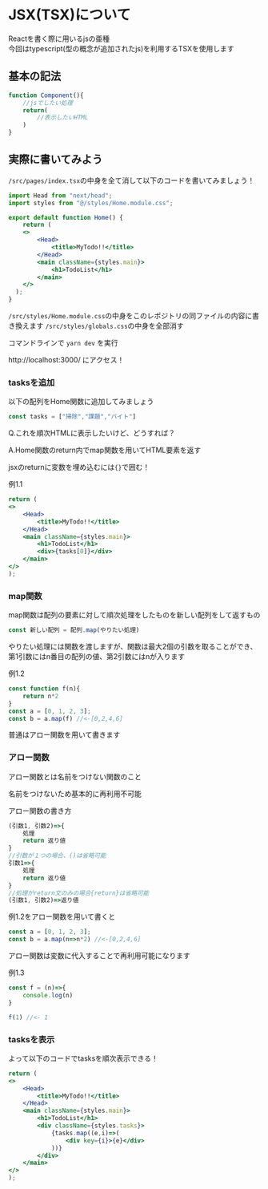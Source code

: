# JSX(TSX)について
Reactを書く際に用いるjsの亜種  
今回はtypescript(型の概念が追加されたjs)を利用するTSXを使用します  

## 基本の記法
```jsx
function Component(){
    //jsでしたい処理
    return(
        //表示したいHTML
    )
}
```
## 実際に書いてみよう
```/src/pages/index.tsx```の中身を全て消して以下のコードを書いてみましょう！

```jsx
import Head from "next/head";
import styles from "@/styles/Home.module.css";

export default function Home() {
    return (
    <>
        <Head>
            <title>MyTodo!!</title>
        </Head>
        <main className={styles.main}>
            <h1>TodoList</h1>
        </main>
    </>
  );
}
```

```/src/styles/Home.module.css```の中身をこのレポジトリの同ファイルの内容に書き換えます
```/src/styles/globals.css```の中身を全部消す

コマンドラインで
```yarn dev```
を実行

http://localhost:3000/
にアクセス！

### tasksを追加
以下の配列をHome関数に追加してみましょう
```jsx
const tasks = ["掃除","課題","バイト"]
```
Q.これを順次HTMLに表示したいけど、どうすれば？

A.Home関数のreturn内でmap関数を用いてHTML要素を返す

jsxのreturnに変数を埋め込むには```{}```で囲む！

例1.1
```jsx
return (
<>
    <Head>
        <title>MyTodo!!</title>
    </Head>
    <main className={styles.main}>
        <h1>TodoList</h1>
        <div>{tasks[0]}</div>
    </main>
</>
);
```
### map関数
map関数は配列の要素に対して順次処理をしたものを新しい配列をして返すもの

```js
const 新しい配列 = 配列.map(やりたい処理)
```
やりたい処理には関数を渡しますが、関数は最大2個の引数を取ることができ、第1引数にはn番目の配列の値、第2引数にはnが入ります

例1.2
```js
const function f(n){
    return n*2
}
const a = [0, 1, 2, 3];
const b = a.map(f) //<-[0,2,4,6]
```

普通はアロー関数を用いて書きます

### アロー関数  

アロー関数とは名前をつけない関数のこと

名前をつけないため基本的に再利用不可能

アロー関数の書き方
```js
(引数1, 引数2)=>{
    処理
    return 返り値
}
//引数が１つの場合、()は省略可能
引数1=>{
    処理
    return 返り値
}
//処理がreturn文のみの場合{return}は省略可能
(引数1, 引数2)=>返り値
```

例1.2をアロー関数を用いて書くと

```js
const a = [0, 1, 2, 3];
const b = a.map(n=>n*2) //<-[0,2,4,6]
```
アロー関数は変数に代入することで再利用可能になります

例1.3
```js
const f = (n)=>{
    console.log(n)
}

f(1) //<- 1
```

### tasksを表示
よって以下のコードでtasksを順次表示できる！
```jsx
return (
<>
    <Head>
        <title>MyTodo!!</title>
    </Head>
    <main className={styles.main}>
        <h1>TodoList</h1>
        <div className={styles.tasks}>
            {tasks.map((e,i)=>(
                <div key={i}>{e}</div>
            ))}
        </div>
    </main>
</>
);
```
